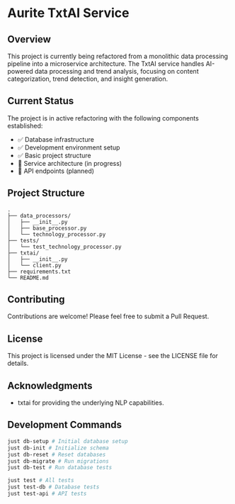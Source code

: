 # Aurite TxtAI Service

## Overview

This project is currently being refactored from a monolithic data processing pipeline into a microservice architecture. The TxtAI service handles AI-powered data processing and trend analysis, focusing on content categorization, trend detection, and insight generation.

## Current Status

The project is in active refactoring with the following components established:

- ✅ Database infrastructure
- ✅ Development environment setup
- ✅ Basic project structure
- 🔄 Service architecture (in progress)
- 📝 API endpoints (planned)

## Project Structure

```
.
├── data_processors/
│   ├── __init__.py
│   ├── base_processor.py
│   └── technology_processor.py
├── tests/
│   └── test_technology_processor.py
├── txtai/
│   ├── __init__.py
│   └── client.py
├── requirements.txt
└── README.md
```

## Contributing

Contributions are welcome! Please feel free to submit a Pull Request.

## License

This project is licensed under the MIT License - see the LICENSE file for details.

## Acknowledgments

- txtai for providing the underlying NLP capabilities.

## Development Commands

```bash
just db-setup # Initial database setup
just db-init # Initialize schema
just db-reset # Reset databases
just db-migrate # Run migrations
just db-test # Run database tests
```

```bash
just test # All tests
just test-db # Database tests
just test-api # API tests
```
